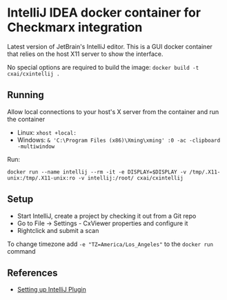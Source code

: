 # IntelliJ IDEA docker container for Checkmarx integration

Latest version of JetBrain's IntelliJ editor. This is a GUI docker container that relies on the host X11 server to show the interface.

No special options are required to build the image: `docker build -t cxai/cxintellij .`

## Running
Allow local connections to your host's X server from the container and run the container
* Linux: `xhost +local:`
* Windows: `& 'C:\Program Files (x86)\Xming\xming' :0 -ac -clipboard -multiwindow`

Run:

`docker run --name intellij --rm -it -e DISPLAY=$DISPLAY -v /tmp/.X11-unix:/tmp/.X11-unix:ro -v intellij:/root/ cxai/cxintellij`

## Setup
* Start IntelliJ, create a project by checking it out from a Git repo
* Go to File -> Settings - CxViewer properties and configure it
* Rightclick and submit a scan

To change timezone add `-e "TZ=America/Los_Angeles"` to the `docker run` command

## References
* [Setting up IntelliJ Plugin](https://checkmarx.atlassian.net/wiki/spaces/KC/pages/126459215/Setting+Up+the+CxSAST+IntelliJ+Plugin+v8.4.2+and+up)
